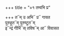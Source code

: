 +++
title = "०१ तम्वभि प्र"

+++
त᳓म् उ अभि᳓ प्र᳓ गायत  
पुरुहूत᳓म् पुरुष्टुत᳓म्  
इ᳓न्द्रं गीर्भि᳓स् तविष᳓म् आ᳓ विवासत